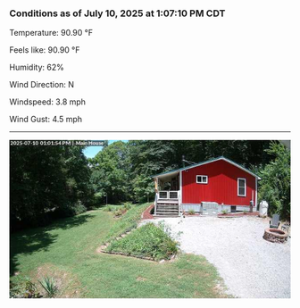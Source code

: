 ### Conditions as of July 10, 2025 at 1:07:10 PM CDT 

Temperature: 90.90 &deg;F

Feels like: 90.90 &deg;F

Humidity: 62%

Wind Direction: N

Windspeed: 3.8 mph

Wind Gust: 4.5 mph

---

<img src="./images/latest.jpeg"/>

